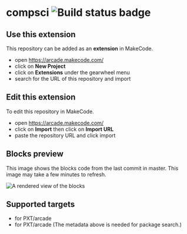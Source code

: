 # compsci ![Build status badge](https://github.com/gabethegreatg/compsci/workflows/MakeCode/badge.svg)



## Use this extension

This repository can be added as an **extension** in MakeCode.

* open https://arcade.makecode.com/
* click on **New Project**
* click on **Extensions** under the gearwheel menu
* search for the URL of this repository and import

## Edit this extension

To edit this repository in MakeCode.

* open https://arcade.makecode.com/
* click on **Import** then click on **Import URL**
* paste the repository URL and click import

## Blocks preview

This image shows the blocks code from the last commit in master.
This image may take a few minutes to refresh.

![A rendered view of the blocks](https://github.com/gabethegreatg/compsci/raw/master/.makecode/blocks.png)

## Supported targets

* for PXT/arcade
* for PXT/arcade
(The metadata above is needed for package search.)

